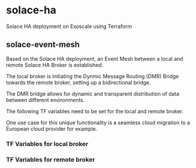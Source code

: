 # solace-ha
Solace HA deployment on Exoscale using Terraform

## solace-event-mesh
Based on the Solace HA deployment, an Event Mesh between a local and remote Solace HA Broker is established.

The local broker is initiating the Dynmic Message Routing (DMR) Bridge towards the remote broker, setting up a bidirectional bridge.

The DMR bridge allows for dynamic and transparent distribution of data between different environments.

The following TF variables need to be set for the local and remote broker.

One use case for this unique functionality is a seamless cloud migration to a European cloud provider for example.

### TF Variables for local broker

### TF Variables for remote broker

